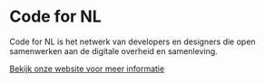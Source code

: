 # Code for NL
Code for NL is het netwerk van developers en designers die open samenwerken aan de digitale overheid en samenleving.

[Bekijk onze website voor meer informatie](http://codefor.nl)
